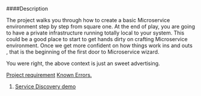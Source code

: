 ####Description
    
   The project walks you through how to create a basic Microservice environment step by step from square one.
   At the end of play, you are going to have a private infrastructure running totally local to your system. 
   This could be a good place to start to get hands dirty on crafting Microservice environment.
   Once we get more confident on how things work ins and outs , that is the beginning of the first door to Microservice wizard.
   
   You were right, the above context is just an sweet advertising. 
   

        
[Project requirement](./documents/ProjectRequirements.md)
[Known Errors.](./documents/KnowError.md)

1. [Service Discovery demo](./documents/etcd.md)
    
    
    
    
